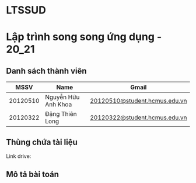 # LTSSUD
# Lập trình song song ứng dụng - 20_21
## Danh sách thành viên
| MSSV | Name |  Gmail | 
| -------- | -------- | -------- | 
| 20120510   | Nguyễn Hữu Anh Khoa     | 20120510@student.hcmus.edu.vn | 
| 20120322   | Đặng Thiên Long     |  20120322@student.hcmus.edu.vn |
## Thùng chứa tài liệu
Link drive: 
## Mô tả bài toán
